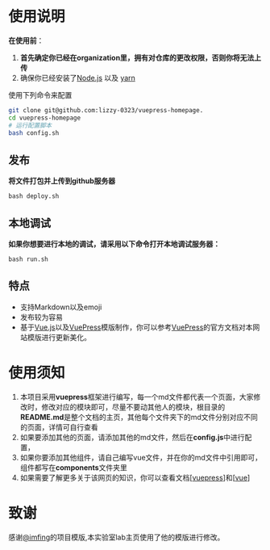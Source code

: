 # 使用说明

**在使用前**：

1. **首先确定你已经在organization里，拥有对仓库的更改权限，否则你将无法上传**
2. 确保你已经安装了[Node.js](https://nodejs.org) 以及 [yarn](https://yarnpkg.com)

使用下列命令来配置

```bash
git clone git@github.com:lizzy-0323/vuepress-homepage.
cd vuepress-homepage
# 运行配置脚本
bash config.sh
```

## 发布

**将文件打包并上传到github服务器**

```
bash deploy.sh
```

## 本地调试

**如果你想要进行本地的调试，请采用以下命令打开本地调试服务器：**

```
bash run.sh
```

## 特点

- 支持Markdown以及emoji
- 发布较为容易
- 基于[Vue.js](https://vuejs.org/)以及[VuePress](https://vuepress.vuejs.org/)模版制作，你可以参考[VuePress](https://vuepress.vuejs.org/)的官方文档对本网站模版进行更新美化。

# 使用须知

1. 本项目采用**vuepress**框架进行编写，每一个md文件都代表一个页面，大家修改时，修改对应的模块即可，尽量不要动其他人的模块，根目录的**README.md**是整个文档的主页，其他每个文件夹下的md文件分别对应不同的页面，详情可自行查看
2. 如果要添加其他的页面，请添加其他的md文件，然后在**config.js**中进行配置，
3. 如果你要添加其他组件，请自己编写vue文件，并在你的md文件中引用即可，组件都写在**components**文件夹里
4. 如果需要了解更多关于该网页的知识，你可以查看文档[[vuepress](https://vuepress.vuejs.org/zh/)]和[[vue](https://cn.vuejs.org/)]
# 致谢

感谢[@imfing](https://github.com/imfing)的项目模版,本实验室lab主页使用了他的模版进行修改。
